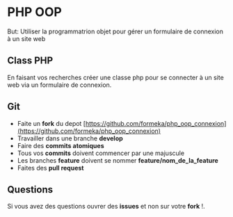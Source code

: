 # PHP OOP

But: Utiliser la programmatrion objet pour gérer un formulaire de connexion à un site web

## Class PHP

En faisant vos recherches créer une classe php pour se connecter à un site web via un formulaire de connexion.

## Git

- Faite un **fork** du depot [https://github.com/formeka/php_oop_connexion](https://github.com/formeka/php_oop_connexion)
- Travailler dans une branche **develop**
- Faire des **commits atomiques**
- Tous vos **commits** doivent commencer par une majuscule
- Les branches **feature** doivent se nommer **feature/nom_de_la_feature**
- Faites des **pull request**

## Questions

Si vous avez des questions ouvrer des **issues** et non sur votre **fork** !.

